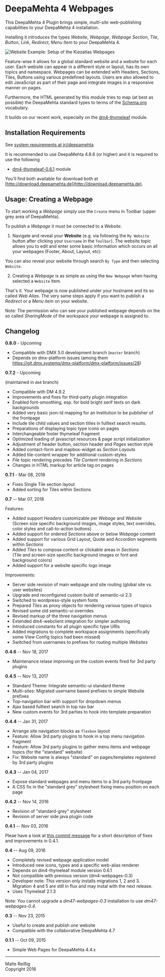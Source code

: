 
# DeepaMehta 4 Webpages

This DeepaMehta 4 Plugin brings simple, _multi-site_ web-publishing capabilities to your DeepaMehta 4 installation. 

Installing it introduces the types _Website_, _Webpage_, _Webpage Section_, _Tile_, _Button_, _Link_,  _Redirect_, _Menu Item_ to your DeepaMehta 4.

![Website Example: Setup of the Kiezatlas Webpages](https://github.com/mukil/dm4-webpages/raw/master/kiezatlas-website-setup-graph-only.png)

Feature-wise it allows for a global standard website and a website for each user. Each website can appear in a different style or layout, has its own topics and namespace. Webpages can be extended with Headers, Sections, Tiles, Buttons using various predefined layouts. Users are also allowed to edit JavaScript as part of their page and integrate images in a responsive manner on pages.

Furthermore, the HTML generated by this module tries to map (at best as possible) the DeepaMehta standard types to terms of the [Schema.org](https://schema.org) vocabulary.

It builds on our recent work, especially on the [dm4-thymeleaf](https://github.com/jri/dm4-thymeleaf) module.

## Installation Requirements

See [system requirements at jri/deepamehta](https://github.com/jri/deepamehta/#1-check-requirements)

It is recommended to use DeepaMehta 4.8.6 (or higher) and it is required to use the following

 * [dm4-thymeleaf-0.6.1](https://github.com/jri/dm4-thymeleaf) module

You'll find both available for download both at [http://download.deepamehta.de](http://download.deepamehta.de).

## Usage: Creating a Webpage

To start working a _Webpage_ simply use the `Create` menu in Toolbar (upper grey area of DeepaMehta).

To publish a _Webpage_ it must be connected to a _Website_.

1. Navigate and reveal your **Website** (e.g. via following the `My Website` button after clicking your `Username` in the `Toolbar`). The website topic allows you to edit and enter some basic information which occurs on all your webpages (Footer, About, Layout, etc):

You can also reveal your website through search `By Type` and then selecting `Website`.

2. Creating a _Webpage_ is as simple as using the `New Webpage` when having selected a `Website` item.

That's it. Your webpage is now published under your hostname and its so called _Web Alias_. The very same steps apply if you want to publish a _Redirect_ or a  _Menu item_ on your website.

Note: The permission who can see your published webpage depends on the so called _SharingMode_ of the workspace your webpage is assigned to.


## Changelog

**0.8.0** - Upcoming

* Compatible with DMX 5.0 development branch (`master` branch)
* Depends on dmx-platform issues (among them https://git.dmx.systems/dmx-platform/dmx-platform/issues/28)


**0.7.2** - Upcoming

(maintained in `dm4` branch)

* Compatible with DM 4.9.2
* Improvements and fixes for third-party plugin integration
* Enabled font-smoothing, esp. for bold bright serif texts on dark backgrounds
* Added very basic json-ld mapping for an Institution to be publisher of the frontpage
* Include tile child values and section titles in fulltext search results.
* Preparations of displaying topic type icons on pages
* Interchangeable footer thymeleaf fragment
* Optimized loading of javascript resources & page script initialization
* Adjustment of header button, section header and _Pages_ section style
* Added contact-form and mapbox-widget as _Section Layouts_
* Added tile-content wrapper for additional custom-styles
* _File_ topic rendering precedes _Tile Content_ rendering in _Sections_
* Changes in HTML markup for article tag on pages

**0.7.1** - Mar 08, 2018

* Fixes Single Tile section layout
* Added sorting for Tiles within Sections

**0.7** -- Mar 07, 2018

Features:

*  Added support _Headers_ customizable per _Webage_ and _Website_<br/>
   (Screen size specific background images, image styles, text overrides, color styles and call-to-action buttons)
*  Added support for ordered _Sections_ above or below  _Webpage_ content
*  Added support for various Grid Layout, Quote and Accordion segments within _Sections_
*  Added _Tiles_ to compose content or clickable areas in _Sections_<br/>
   (Tile and screen-size specific background images or font and background colors)
*  Added support for a website specific logo image
 
Improvements:

*  Server side revision of main webpage and site routing (global site vs. user websites) 
*  Upgrade and reconfigured custom build of semantic-ui 2.3
*  Switched to wordpress-style system fonts
*  Prepared _Tiles_ as proxy objects for rendering various types of topics
*  Revised some old semantic-ui overrides
*  Revised markup of the three navigation menus
*  Extended dm4-webclient integration for simpler authoring
*  Introduced constants for all plugin specific type URIs
*  Added migrations to complete workspace assignments
   (specifically some View Config topics had been missed)
*  Switched from usernames to prefixes for routing multiple _Websites_

**0.4.6** -- Nov 18, 2017

* Maintenance relase improving on the custom events fired for 3rd party plugins

**0.4.5** -- Nov 13, 2017

* Standard Theme: Integrate semantic-ui standard theme
* Multi-sites: Migrated username based prefixes to simple Website prefixes
* Top-navigation bar with support for dropdown menus
* Ajax based fulltext search in top nav bar
* New custom events for 3rd parties to hook into template preparation

**0.4.4** -- Jan 31, 2017

* Arrange site navigation blocks as `flexbox` layout
* Feature: Allow 3rd party plugins to hook in a top menu navigation fragment
* Feature: Allow 3rd party plugins to gather menu items and webpage topics (for the "standard" website)
* Fix: Website name is always "standard" on pages/templates registered by 3rd party plugins

**0.4.3** -- Jan 04, 2017

* Expose standard webpages and menu items to a 3rd party frontpage
* A CSS fix in the "standard grey" stylesheet fixing menu position on each page

**0.4.2** -- Nov 14, 2016

* Revision of "standard-grey" stylesheet
* Revision of server side java plugin code

**0.4.1** -- Nov 03, 2016

Pleae have a look at [this commit message](https://github.com/mukil/dm4-webpages/commit/79ad5ea048d440e780e58022bb51adcba62e18be) for a short description of fixes and improvements in 0.4.1.

**0.4** -- Aug 09, 2016

* Completely revised webpage application model
* Introduced new icons, types and a specific web-alias renderer
* Depends on dm4-thymeleaf module version 0.6.1
* Not compatible with previous version (dm4-webpages-0.3)
* Developer note: This version only installs migrations 1, 2 and 3.<br/>
  Migration 4 and 5 are still in flux and may instal with the next release.
* Uses Thymeleaf 2.1.3

Note: You cannot upgrade a _dm47-webpages-0.3_ installation to use _dm47-webpages-0.4_.

**0.3** -- Nov 23, 2015

* Useful to create and publish _one_ website
* Compatible with the collaborative DeepaMehta 4.7

**0.1.1** -- Oct 09, 2015

* Simple Web Pages for DeepaMehta 4.4.x

-----------
Malte Reißig<br/>
Copyright 2016
